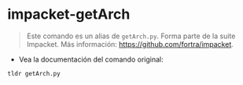 # impacket-getArch

> Este comando es un alias de `getArch.py`.
> Forma parte de la suite Impacket.
> Más información: <https://github.com/fortra/impacket>.

- Vea la documentación del comando original:

`tldr getArch.py`
